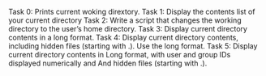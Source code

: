 Task 0: Prints current woking dirextory.
Task 1: Display the contents list of your current directory
Task 2: Write a script that changes the working directory to the user’s home directory.
Task 3: Display current directory contents in a long format.
Task 4: Display current directory contents, including hidden files (starting with .). Use the long format.
Task 5: Display current directory contents in Long format, with user and group IDs displayed numerically and And hidden files (starting with .).
